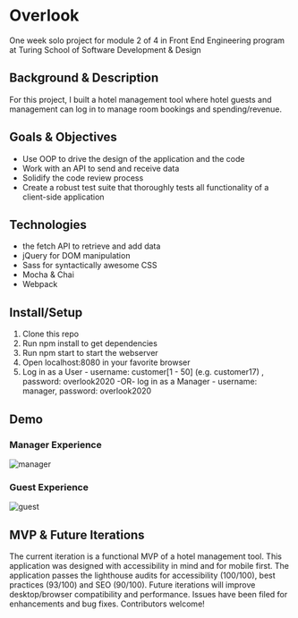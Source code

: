 # Overlook
One week solo project for module 2 of 4 in Front End Engineering program at Turing School of Software Development & Design

## Background & Description
For this project, I built a hotel management tool where hotel guests and management can log in to manage room bookings and spending/revenue.

## Goals & Objectives
- Use OOP to drive the design of the application and the code
- Work with an API to send and receive data
- Solidify the code review process
- Create a robust test suite that thoroughly tests all functionality of a client-side application

## Technologies
- the fetch API to retrieve and add data
- jQuery for DOM manipulation
- Sass for syntactically awesome CSS
- Mocha & Chai
- Webpack

## Install/Setup
1. Clone this repo
2. Run npm install to get dependencies
3. Run npm start to start the webserver
4. Open localhost:8080 in your favorite browser
5. Log in as a User - username: customer[1 - 50] (e.g. customer17) , password: overlook2020 -OR- log in as a Manager - username: manager, password: overlook2020

## Demo
### Manager Experience
![manager](https://media.giphy.com/media/QX0h6aEEbLn8CLJ2fd/giphy.gif)
### Guest Experience
![guest](https://media.giphy.com/media/QuV9uBZzx6s90U3YMK/giphy.gif)

## MVP & Future Iterations
The current iteration is a functional MVP of a hotel management tool. This application was designed with accessibility in mind and for mobile first. The application passes the lighthouse audits for accessibility (100/100), best practices (93/100) and SEO (90/100). Future iterations will improve desktop/browser compatibility and performance. Issues have been filed for enhancements and bug fixes. Contributors welcome!
